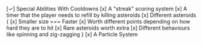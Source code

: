 [✓] Special Abilities With Cooldowns
[x] A "streak" scoring system
[x] A timer that the player needs to refill by killing asteroids
[x] Different asteroids {
[x] Smaller size === Faster
[x] Worth different points depending on how hard they are to hit
[x] Rare asteroids worth extra
[x] Different behaviours like spinning and zig-zagging
}
[x] A Particle System
